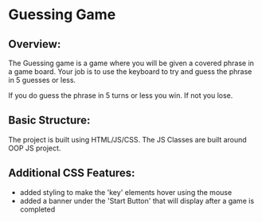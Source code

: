# Guessing Game

## Overview:

The Guessing game is a game where you will be given a covered phrase in a game board.
Your job is to use the keyboard to try and guess the phrase in 5 guesses or less.

If you do guess the phrase in 5 turns or less you win.
If not you lose.

## Basic Structure:

The project is built using HTML/JS/CSS.
The JS Classes are built around OOP JS project.

## Additional CSS Features:

- added styling to make the 'key' elements hover using the mouse
- added a banner under the 'Start Button' that will display after a game is completed
